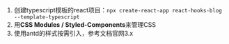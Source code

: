 1. 创建typescript模板的react项目：```npx create-react-app react-hooks-blog --template-typescript```
2. 用**CSS Modules / Styled-Components**来管理CSS
3. 使用antd的样式按需引入，参考文档官网3.x

